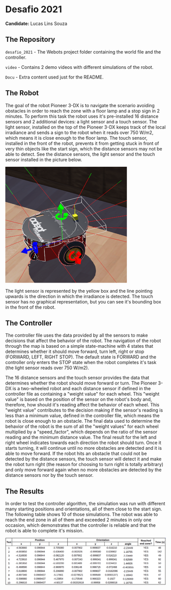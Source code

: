 # Desafio 2021

**Candidate:** Lucas Lins Souza

## The Repository

`desafio_2021` - The Webots project folder containing the world file and the controller. 

`video` - Contains 2 demo videos with different simulations of the robot.

`Docu` - Extra content used just for the README.

## The Robot

The goal of the robot Pioneer 3-DX is to navigate the scenario avoiding obstacles in order to reach the zone 
with a floor lamp and a stop sign in 2 minutes. To perform this task the robot uses it's pre-installed 16 distance sensors and 2 additional devices: a light sensor and a touch sensor. The light sensor, installed on the top of the Pioneer 3-DX keeps track of the local irradiance and sends a sign to the robot when it reads over 750 W/m2, which means it is close enough to the floor lamp. The touch sensor, installed in the front of the robot, prevents it from getting stuck in front of very thin objects like the start sign, which the distance sensors may not be able to detect. See the distance sensors, the light sensor and the touch sensor installed in the picture below.

![The robot sensors](Docu/robot_sensors.png)

The light sensor is represented by the yellow box and the line pointing upwards is the direction in which the irradiance is detected. The touch sensor has no graphical representation, but you can see it's bounding box in the front of the robot.

## The Controller

The controller file uses the data provided by all the sensors to make decisions that affect the behavior of the robot. The navigation of the robot through the map is based on a simple state-machine with 4 states that determines whether it should move forward, turn left, right or stop (FORWARD, LEFT, RIGHT STOP). The default state is FORWARD and the controller only enters the STOP state when the robot completes it's task (the light sensor reads over 750 W/m2). 

The 16 distance sensors and the touch sensor provides the data that determines whether the robot should move forward or turn. The Pioneer 3-DX is a two-wheeled robot and each distance sensor if defined in the controller file as containing a "weight value" for each wheel. This "weight value" is based on the position of the sensor on the robot's body and, therefore, how should it's reading affect the behavior of each wheel. This "weight value" contributes to the decision making if the sensor's reading is less than a minimum value, defined in the controller file, which means the robot is close enough to an obstacle. The final data used to determine the behavior of the robot is the sum of all the "weight values" for each wheel multiplied by a "speed_factor", which depends on the ratio of the sensor reading and the minimum distance value. The final result for the left and right wheel indicates towards each direction the robot should turn. Once it starts turning, it will continue until no more obstacles are detected and it is able to move forward. If the robot hits an obstacle that could not be detected by the distance sensors, the touch sensor will detect it and make the robot turn right (the reason for choosing to turn right is totally arbitrary) and only move forward again when no more obstacles are detected by the distance sensors nor by the touch sensor.

## The Results

In order to test the controller algorithm, the simulation was run with different many starting positions and orientations, all of them close to the start sign. The following table shows 10 of those simulations. The robot was able to reach the end zone in all of them and exceeded 2 minutes in only one occasion, which demonstrates that the controller is reliable and that the robot is able to complete it's mission.   

![Results Table](Docu/table.png)

